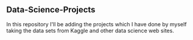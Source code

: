## Data-Science-Projects ##
In this repository I'll be adding the projects which I have done by myself taking the data sets from Kaggle and other data science web sites.         
 
